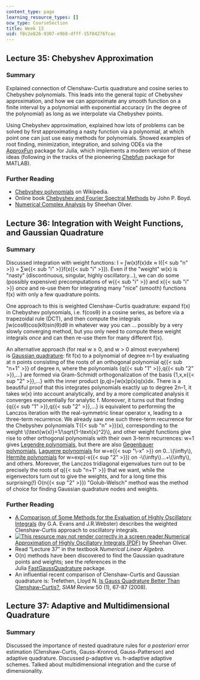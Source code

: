 ```yaml
---
content_type: page
learning_resource_types: []
ocw_type: CourseSection
title: Week 13
uid: f0c2e826-9307-e9b8-dfff-15f04276fcac
---
```


Lecture 35: Chebyshev Approximation
-----------------------------------

### Summary

Explained connection of Clenshaw-Curtis quadrature and cosine series to Chebyshev polynomials. This leads into the general topic of Chebyshev approximation, and how we can approximate any smooth function on a finite interval by a polynomial with exponential accuracy (in the degree of the polynomial) as long as we interpolate via Chebyshev points.

Using Chebyshev approximation, explained how lots of problems can be solved by first approximating a nasty function via a polynomial, at which point one can just use easy methods for polynomials. Showed examples of root finding, minimization, integration, and solving ODEs via the [ApproxFun](https://github.com/ApproxFun/ApproxFun.jl) package for Julia, which implements a modern version of these ideas (following in the tracks of the pioneering [Chebfun](http://www.chebfun.org/) package for MATLAB).

### Further Reading

*   [Chebyshev polynomials](http://en.wikipedia.org/wiki/Chebyshev_polynomials) on Wikipedia.
*   Online book [Chebyshev and Fourier Spectral Methods](http://www-personal.umich.edu/~jpboyd/BOOK_Spectral2000.html) by John P. Boyd.
*   [Numerical Complex Analysis](http://www.maths.usyd.edu.au/u/olver/teaching/NCA/) by Sheehan Olver.

Lecture 36: Integration with Weight Functions, and Gaussian Quadrature
----------------------------------------------------------------------

### Summary

Discussed integration with weight functions: I = ∫w(x)f(x)dx ≈ I{{< sub "n" >}} = ∑w{{< sub "i" >}}f(x{{< sub "i" >}}). Even if the "weight" w(x) is "nasty" (discontinuous, singular, highly oscillatory…), we can do some (possibly expensive) precomputations of w{{< sub "i" >}} and x{{< sub "i" >}} _once_ and re-use them for integrating many "nice" (smooth) functions f(x) with only a few quadrature points.

One approach to this is weighted Clenshaw-Curtis quadrature: expand f(x) in Chebyshev polynomials, i.e. f(cosθ) in a cosine series, as before via a trapezoidal rule (DCT), and then compute the integrals ∫w(cosθ)cos(kθ)sin(θ)dθ in whatever way you can … possibly by a very slowly converging method, but you only need to compute these weight integrals _once_ and can then re-use them for many different f(x).

An alternative approach (for real w ≥ 0, and w > 0 almost everywhere) is [Gaussian quadrature](https://en.wikipedia.org/wiki/Gaussian_quadrature): fit f(x) to a polynomial of degree n–1 by evaluating at n points consisting of the roots of an orthogonal polynomial q{{< sub "n+1" >}} of degree n, where the polynomials {q{{< sub "1" >}},q{{< sub "2" >}},…} are formed via Gram-Schmidt orthogonalization of the basis {1,x,x{{< sup "2" >}},…} with the inner product (p,q)=∫w(x)p(x)q(x)dx. There is a beautiful proof that this integrates polynomials exactly up to degree 2n–1, it takes w(x) into account analytically, and by a more complicated analysis it converges exponentially for analytic f. Moreover, it turns out that finding {q{{< sub "1" >}},q{{< sub "2" >}},…} is equivalent to performing the Lanczos iteration with the real-symmetric linear operator x, leading to a three-term recurrence. We already saw one such three-term recurrence for the Chebyshev polynomials T{{< sub "n" >}}(x), corresponding to the weight \\(\\text{w(x)}=1/\\sqrt{1-\\text{x}^2}\\), and other weight functions give rise to other orthogonal polynomials with their own 3-term recurrences: w=1 gives [Legendre polynomials](https://en.wikipedia.org/wiki/Legendre_polynomials), but there are also [Gegenbauer polynomials](https://en.wikipedia.org/wiki/Gegenbauer_polynomials), [Laguerre polynomials](https://en.wikipedia.org/wiki/Laguerre_polynomials) for w=e{{< sup "\\-x" >}} on 0…\\(\\infty\\), [Hermite polynomials](https://en.wikipedia.org/wiki/Hermite_polynomials) for w=exp(-x{{< sup "2" >}}) on -\\(\\infty\\)…+\\(\\infty\\), and others. Moreover, the Lanczos tridiagonal eigenvalues turn out to be precisely the roots of q{{< sub "n+1" >}} that we want, while the eigenvectors turn out to give the weights, and for a long time this surprising(!) O(n{{< sup "2" >}}) "Golub-Welsch" method was the method of choice for finding Gaussian quadrature nodes and weights.

### Further Reading

*   [A Comparison of Some Methods for the Evaluation of Highly Oscillatory Integrals](https://doi.org/10.1016/S0377-0427(99)00213-7) (by G.A. Evans and J.R.Webster) describes the weighted Clenshaw-Curtis approach to oscillatory integrals.
*   [![This resource may not render correctly in a screen reader.](/images/inacessible.gif)Numerical Approximation of Highly Oscillatory Integrals (PDF)](http://www.maths.usyd.edu.au/u/olver/papers/OlverThesis.pdf) by Sheehan Olver.
*   Read “Lecture 37” in the textbook _Numerical Linear Algebra_.
*   O(n) methods have been discovered to find the Gaussian quadrature points and weights; see the references in the Julia [FastGaussQuadrature](https://github.com/JuliaApproximation/FastGaussQuadrature.jl) package.
*   An influential recent comparison of Clenshaw-Curtis and Gaussian quadrature is: Trefethen, Lloyd N. [Is Gauss Quadrature Better Than Clenshaw-Curtis?](http://citeseerx.ist.psu.edu/viewdoc/summary?doi=10.1.1.157.4174), _SIAM Review_ 50 (1), 67-87 (2008).

Lecture 37: Adaptive and Multidimensional Quadrature
----------------------------------------------------

### Summary

Discussed the importance of nested quadrature rules for _a posteriori_ error estimation (Clenshaw-Curtis, Gauss-Kronrod, Gauss-Patterson) and adaptive quadrature. Discussed p-adaptive vs. h-adaptive adaptive schemes. Talked about multidimensional integration and the curse of dimensionality.